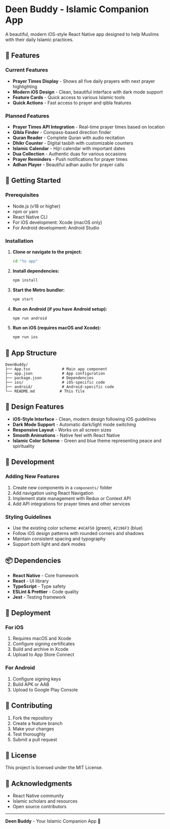 # Deen Buddy - Islamic Companion App

A beautiful, modern iOS-style React Native app designed to help Muslims with their daily Islamic practices.

## 🌟 Features

### Current Features
- **Prayer Times Display** - Shows all five daily prayers with next prayer highlighting
- **Modern iOS Design** - Clean, beautiful interface with dark mode support
- **Feature Cards** - Quick access to various Islamic tools
- **Quick Actions** - Fast access to prayer and qibla features

### Planned Features
- **Prayer Times API Integration** - Real-time prayer times based on location
- **Qibla Finder** - Compass-based direction finder
- **Quran Reader** - Complete Quran with audio recitation
- **Dhikr Counter** - Digital tasbih with customizable counters
- **Islamic Calendar** - Hijri calendar with important dates
- **Dua Collection** - Authentic duas for various occasions
- **Prayer Reminders** - Push notifications for prayer times
- **Adhan Player** - Beautiful adhan audio for prayer calls

## 🚀 Getting Started

### Prerequisites
- Node.js (v18 or higher)
- npm or yarn
- React Native CLI
- For iOS development: Xcode (macOS only)
- For Android development: Android Studio

### Installation

1. **Clone or navigate to the project:**
   ```bash
   cd "to app"
   ```

2. **Install dependencies:**
   ```bash
   npm install
   ```

3. **Start the Metro bundler:**
   ```bash
   npm start
   ```

4. **Run on Android (if you have Android setup):**
   ```bash
   npm run android
   ```

5. **Run on iOS (requires macOS and Xcode):**
   ```bash
   npm run ios
   ```

## 📱 App Structure

```
DeenBuddy/
├── App.tsx              # Main app component
├── app.json             # App configuration
├── package.json         # Dependencies
├── ios/                 # iOS-specific code
├── android/             # Android-specific code
└── README.md           # This file
```

## 🎨 Design Features

- **iOS-Style Interface** - Clean, modern design following iOS guidelines
- **Dark Mode Support** - Automatic dark/light mode switching
- **Responsive Layout** - Works on all screen sizes
- **Smooth Animations** - Native feel with React Native
- **Islamic Color Scheme** - Green and blue theme representing peace and spirituality

## 🔧 Development

### Adding New Features
1. Create new components in a `components/` folder
2. Add navigation using React Navigation
3. Implement state management with Redux or Context API
4. Add API integrations for prayer times and other services

### Styling Guidelines
- Use the existing color scheme: `#4CAF50` (green), `#2196F3` (blue)
- Follow iOS design patterns with rounded corners and shadows
- Maintain consistent spacing and typography
- Support both light and dark modes

## 📦 Dependencies

- **React Native** - Core framework
- **React** - UI library
- **TypeScript** - Type safety
- **ESLint & Prettier** - Code quality
- **Jest** - Testing framework

## 🚀 Deployment

### For iOS
1. Requires macOS and Xcode
2. Configure signing certificates
3. Build and archive in Xcode
4. Upload to App Store Connect

### For Android
1. Configure signing keys
2. Build APK or AAB
3. Upload to Google Play Console

## 🤝 Contributing

1. Fork the repository
2. Create a feature branch
3. Make your changes
4. Test thoroughly
5. Submit a pull request

## 📄 License

This project is licensed under the MIT License.

## 🙏 Acknowledgments

- React Native community
- Islamic scholars and resources
- Open source contributors

---

**Deen Buddy** - Your Islamic Companion App 🌙
